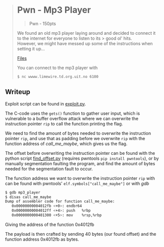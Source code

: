 > # Pwn - Mp3 Player
> > Pwn - 150pts
>
> We found an old mp3 player laying around and decided to connect it to the internet for everyone to listen to its > good ol' hits. <br />
> However, we might have messed up some of the instructions when setting it up...
>
> [Files](../src)
>
> You can connect to the mp3 player with
> ```bash
> $ nc wwww.limewire.td.org.uit.no 6100
> ```

## Writeup
Exploit script can be found in [exploit.py](exploit.py).

The C-code uses the `gets()` function to gather user input, which is vulnerable to a buffer overflow attack where we can overwrite the instruction pointer `rip` to call the function printing the flag.

We need to find the amount of bytes needed to overwrite the instruction pointer `rip`, and use that as padding before we overwrite `rip` with the function address of *call_me_maybe*, which gives us the flag.

The offset before overwriting the instruction pointer can be found with the python script [find_offset.py](find_offset.py) (requires pwntools `pip install pwntools`), or by manually segmentation faulting the program, and find the amount of bytes needed for the segmentation fault to occur.

The function address we want to overwrite the instruction pointer `rip` with can be found with pwntools' `elf.symbols["call_me_maybe"]` or with *gdb*
```bash
$ gdb mp3_player
$ disas call_me_maybe
Dump of assembler code for function call_me_maybe:
   0x00000000004012fb <+0>:	endbr64
   0x00000000004012ff <+4>:	push   %rbp
   0x0000000000401300 <+5>:	mov    %rsp,%rbp
```
Giving the address of the function 0x4012fb

The payload is then crafted by sending 40 bytes (our found offset) and the function address 0x4012fb as bytes.
